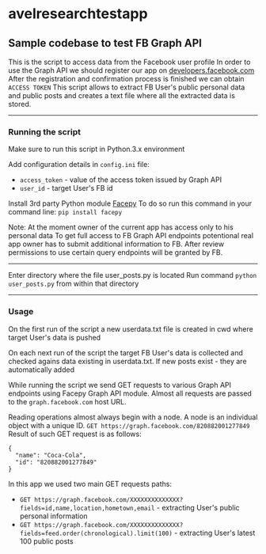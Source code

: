 # avelresearchtestapp
## Sample codebase to test FB Graph API

This is the script to access data from the Facebook user profile
In order to use the Graph API we should register our app on [developers.facebook.com](https://developers.facebook.com)
After the registration and confirmation process is finished we can obtain `ACCESS TOKEN`
This script allows to extract FB User's public personal data and public posts and creates a text file where all the extracted data is stored.

---
### Running the script

Make sure to run this script in Python.3.x environment

Add configuration details in `config.ini` file:
- `access_token` - value of the access token issued by Graph API
- `user_id` - target User's FB id

Install 3rd party Python module [Facepy](https://github.com/jgorset/facepy)
To do so run this command in your command line: `pip install facepy`

Note: 
At the moment owner of the current app has access only to his personal data
To get full access to FB Graph API endpoints potentional real app owner has to submit additional
information to FB. After review permissions to use certain query endpoints will be granted by FB.

---

Enter directory where the file user_posts.py is located
Run command `python user_posts.py` from within that directory


---
### Usage

On the first run of the script a new userdata.txt file is created in cwd where target User's data is pushed

On each next run of the script the target FB User's data is collected and checked agains data existing in userdata.txt. If new posts exist - they are automatically added

While running the script we send GET requests to various Graph API endpoints using Facepy Graph API module.
Almost all requests are passed to the `graph.facebook.com` host URL.

Reading operations almost always begin with a node. A node is an individual object with a unique ID.
`GET https://graph.facebook.com/820882001277849`
Result of such GET request is as follows:

```
{
  "name": "Coca-Cola",
  "id": "820882001277849"
}
```

In this app we used two main GET requests paths:
- `GET https://graph.facebook.com/XXXXXXXXXXXXXX?fields=id,name,location,hometown,email` - extracting User's public personal information
- `GET https://graph.facebook.com/XXXXXXXXXXXXXX?fields=feed.order(chronological).limit(100)` - extracting User's latest 100 public posts



